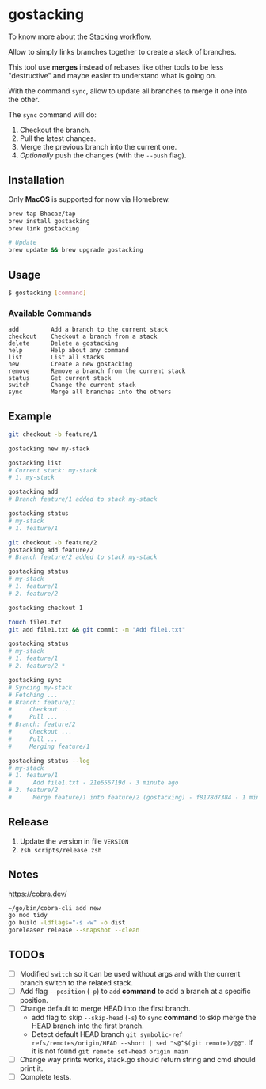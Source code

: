 # gostacking

To know more about the [Stacking workflow](https://stacking.dev/).

Allow to simply links branches together to create a stack of branches.

This tool use **merges** instead of rebases like other tools to be less "destructive" and maybe easier to understand
what is going on.

With the command `sync`,
allow to update all branches to merge it one into the other. 

The `sync` command will do:
1. Checkout the branch.
2. Pull the latest changes.
3. Merge the previous branch into the current one.
4. _Optionally_ push the changes (with the `--push` flag).

## Installation

Only **MacOS** is supported for now via Homebrew.

```bash
brew tap Bhacaz/tap
brew install gostacking
brew link gostacking

# Update
brew update && brew upgrade gostacking
```

## Usage

```bash
$ gostacking [command]
```

### Available Commands

```
add         Add a branch to the current stack
checkout    Checkout a branch from a stack
delete      Delete a gostacking
help        Help about any command
list        List all stacks
new         Create a new gostacking
remove      Remove a branch from the current stack
status      Get current stack
switch      Change the current stack
sync        Merge all branches into the others
```

## Example

```bash
git checkout -b feature/1

gostacking new my-stack

gostacking list
# Current stack: my-stack
# 1. my-stack

gostacking add
# Branch feature/1 added to stack my-stack

gostacking status
# my-stack
# 1. feature/1

git checkout -b feature/2
gostacking add feature/2
# Branch feature/2 added to stack my-stack

gostacking status
# my-stack
# 1. feature/1
# 2. feature/2

gostacking checkout 1

touch file1.txt
git add file1.txt && git commit -m "Add file1.txt"

gostacking status
# my-stack
# 1. feature/1
# 2. feature/2 *

gostacking sync
# Syncing my-stack
# Fetching ...
# Branch: feature/1
#     Checkout ...
#     Pull ...
# Branch: feature/2
#     Checkout ...
#     Pull ...
#     Merging feature/1

gostacking status --log
# my-stack
# 1. feature/1
#      Add file1.txt - 21e656719d - 3 minute ago
# 2. feature/2
#      Merge feature/1 into feature/2 (gostacking) - f8178d7384 - 1 minute ago
```

## Release

1. Update the version in file `VERSION`
2. `zsh scripts/release.zsh`

## Notes

https://cobra.dev/

```bash
~/go/bin/cobra-cli add new
go mod tidy
go build -ldflags="-s -w" -o dist
goreleaser release --snapshot --clean
```

## TODOs

- [ ] Modified `switch` so it can be used without args and with the current branch switch to the related stack.
- [ ] Add flag `--position` (`-p`) to `add` **command** to add a branch at a specific position.
- [ ] Change default to merge HEAD into the first branch.
    - add flag to skip `--skip-head` (`-s`) to `sync` **command** to skip merge the HEAD branch into the first branch.
    - Detect default HEAD branch `git symbolic-ref refs/remotes/origin/HEAD --short | sed "s@^$(git remote)/@@"`. If it is not found `git remote set-head origin main`
- [ ] Change way prints works, stack.go should return string and cmd should print it.
- [ ] Complete tests.
